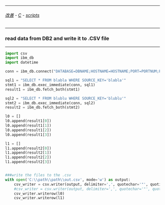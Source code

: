 
---

###### [改善](https://github.com/ttltrk/0C/blob/master/README.MD) - [C](https://github.com/ttltrk/PRG/blob/master/CODING.MD) - [scripts](https://github.com/ttltrk/PRG/blob/master/APPS.MD)

---

### read data from DB2 and write it to .CSV file

---

```python
import csv
import ibm_db
import datetime

conn = ibm_db.connect("DATABASE=DBNAME;HOSTNAME=HOSTNAME;PORT=PORTNUM;PROTOCOL=TCPIP;UID=DBUSER;PWD=DBPWD;", "", "")

sql1 = "SELECT * FROM blabla WHERE SOURCE_KEY='blabla'"
stmt1 = ibm_db.exec_immediate(conn, sql1)
result1 = ibm_db.fetch_both(stmt1)

sql2 = "SELECT * FROM blublu WHERE SOURCE_KEY='blublu'"
stmt2 = ibm_db.exec_immediate(conn, sql2)
result2 = ibm_db.fetch_both(stmt2)

l0 = []
l0.append(result1[0])
l0.append(result1[1])
l0.append(result1[2])
l0.append(result1[3])

l1 = []
l1.append(result2[0])
l1.append(result2[1])
l1.append(result2[2])
l1.append(result2[3])


###write the files to the .csv
with open('C:\\path\\path\\out.csv', mode='w') as output:
    csv_writer = csv.writer(output, delimiter=',', quotechar='"', quoting=csv.QUOTE_ALL)
    #csv_writer = csv.writer(output, delimiter=',', quotechar='"', quoting=csv.QUOTE_MINIMAL)
    csv_writer.writerow(l0)
    csv_writer.writerow(l1)
```
